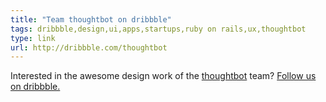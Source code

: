 ```yaml
---
title: "Team thoughtbot on dribbble"
tags: dribbble,design,ui,apps,startups,ruby on rails,ux,thoughtbot
type: link
url: http://dribbble.com/thoughtbot
---
```

<p>Interested in the awesome design work of the <a href="http://thoughtbot.com">thoughtbot</a> team? <a href="http://dribbble.com/thoughtbot">Follow us on dribbble.</a></p>
